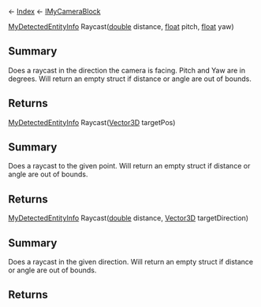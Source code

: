 ← [Index](Api-Index) ← [IMyCameraBlock](Sandbox.ModAPI.Ingame.IMyCameraBlock)

[MyDetectedEntityInfo](Sandbox.ModAPI.Ingame.MyDetectedEntityInfo) Raycast([double](System.Double) distance, [float](System.Single) pitch, [float](System.Single) yaw)

## Summary

Does a raycast in the direction the camera is facing. Pitch and Yaw are in degrees. Will return an empty struct if distance or angle are out of bounds.

## Returns



[MyDetectedEntityInfo](Sandbox.ModAPI.Ingame.MyDetectedEntityInfo) Raycast([Vector3D](VRageMath.Vector3D) targetPos)

## Summary

Does a raycast to the given point. Will return an empty struct if distance or angle are out of bounds.

## Returns



[MyDetectedEntityInfo](Sandbox.ModAPI.Ingame.MyDetectedEntityInfo) Raycast([double](System.Double) distance, [Vector3D](VRageMath.Vector3D) targetDirection)

## Summary

Does a raycast in the given direction. Will return an empty struct if distance or angle are out of bounds.

## Returns



